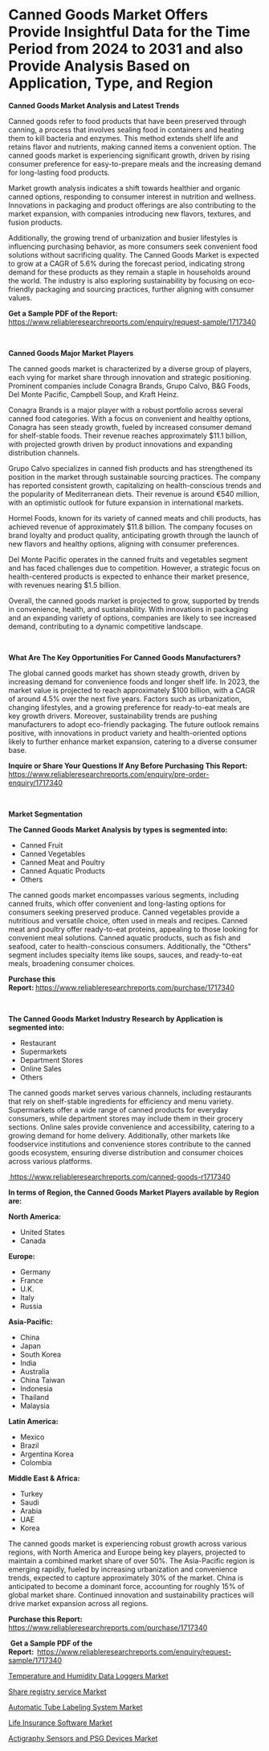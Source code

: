 <p><h1>Canned Goods Market Offers Provide Insightful Data for the Time Period from 2024 to 2031 and also Provide Analysis Based on Application, Type, and Region</h1></p><p><strong>Canned Goods Market Analysis and Latest Trends</strong></p>
<p><p>Canned goods refer to food products that have been preserved through canning, a process that involves sealing food in containers and heating them to kill bacteria and enzymes. This method extends shelf life and retains flavor and nutrients, making canned items a convenient option. The canned goods market is experiencing significant growth, driven by rising consumer preference for easy-to-prepare meals and the increasing demand for long-lasting food products. </p><p>Market growth analysis indicates a shift towards healthier and organic canned options, responding to consumer interest in nutrition and wellness. Innovations in packaging and product offerings are also contributing to the market expansion, with companies introducing new flavors, textures, and fusion products. </p><p>Additionally, the growing trend of urbanization and busier lifestyles is influencing purchasing behavior, as more consumers seek convenient food solutions without sacrificing quality. The Canned Goods Market is expected to grow at a CAGR of 5.6% during the forecast period, indicating strong demand for these products as they remain a staple in households around the world. The industry is also exploring sustainability by focusing on eco-friendly packaging and sourcing practices, further aligning with consumer values.</p></p>
<p><strong>Get a Sample PDF of the Report:&nbsp;</strong> <a href="https://www.reliableresearchreports.com/enquiry/request-sample/1717340?utm_campaign=9&utm_medium=2&utm_source=Github&utm_content=ia&utm_term=28122024&utm_id=canned-goods">https://www.reliableresearchreports.com/enquiry/request-sample/1717340</a></p>
<p>&nbsp;</p>
<p><strong>Canned Goods Major Market Players</strong></p>
<p><p>The canned goods market is characterized by a diverse group of players, each vying for market share through innovation and strategic positioning. Prominent companies include Conagra Brands, Grupo Calvo, B&G Foods, Del Monte Pacific, Campbell Soup, and Kraft Heinz.</p><p>Conagra Brands is a major player with a robust portfolio across several canned food categories. With a focus on convenient and healthy options, Conagra has seen steady growth, fueled by increased consumer demand for shelf-stable foods. Their revenue reaches approximately $11.1 billion, with projected growth driven by product innovations and expanding distribution channels.</p><p>Grupo Calvo specializes in canned fish products and has strengthened its position in the market through sustainable sourcing practices. The company has reported consistent growth, capitalizing on health-conscious trends and the popularity of Mediterranean diets. Their revenue is around €540 million, with an optimistic outlook for future expansion in international markets.</p><p>Hormel Foods, known for its variety of canned meats and chili products, has achieved revenue of approximately $11.8 billion. The company focuses on brand loyalty and product quality, anticipating growth through the launch of new flavors and healthy options, aligning with consumer preferences.</p><p>Del Monte Pacific operates in the canned fruits and vegetables segment and has faced challenges due to competition. However, a strategic focus on health-centered products is expected to enhance their market presence, with revenues nearing $1.5 billion.</p><p>Overall, the canned goods market is projected to grow, supported by trends in convenience, health, and sustainability. With innovations in packaging and an expanding variety of options, companies are likely to see increased demand, contributing to a dynamic competitive landscape.</p></p>
<p>&nbsp;</p>
<p><strong>What Are The Key Opportunities For Canned Goods Manufacturers?</strong></p>
<p><p>The global canned goods market has shown steady growth, driven by increasing demand for convenience foods and longer shelf life. In 2023, the market value is projected to reach approximately $100 billion, with a CAGR of around 4.5% over the next five years. Factors such as urbanization, changing lifestyles, and a growing preference for ready-to-eat meals are key growth drivers. Moreover, sustainability trends are pushing manufacturers to adopt eco-friendly packaging. The future outlook remains positive, with innovations in product variety and health-oriented options likely to further enhance market expansion, catering to a diverse consumer base.</p></p>
<p><strong>Inquire or Share Your Questions If Any Before Purchasing This Report:</strong> <a href="https://www.reliableresearchreports.com/enquiry/pre-order-enquiry/1717340?utm_campaign=9&utm_medium=2&utm_source=Github&utm_content=ia&utm_term=28122024&utm_id=canned-goods">https://www.reliableresearchreports.com/enquiry/pre-order-enquiry/1717340</a></p>
<p>&nbsp;</p>
<p><strong>Market Segmentation</strong></p>
<p><strong>The Canned Goods Market Analysis by types is segmented into:</strong></p>
<p><ul><li>Canned Fruit</li><li>Canned Vegetables</li><li>Canned Meat and Poultry</li><li>Canned Aquatic Products</li><li>Others</li></ul></p>
<p><p>The canned goods market encompasses various segments, including canned fruits, which offer convenient and long-lasting options for consumers seeking preserved produce. Canned vegetables provide a nutritious and versatile choice, often used in meals and recipes. Canned meat and poultry offer ready-to-eat proteins, appealing to those looking for convenient meal solutions. Canned aquatic products, such as fish and seafood, cater to health-conscious consumers. Additionally, the "Others" segment includes specialty items like soups, sauces, and ready-to-eat meals, broadening consumer choices.</p></p>
<p><strong>Purchase this Report:&nbsp;</strong><a href="https://www.reliableresearchreports.com/purchase/1717340?utm_campaign=9&utm_medium=2&utm_source=Github&utm_content=ia&utm_term=28122024&utm_id=canned-goods">https://www.reliableresearchreports.com/purchase/1717340</a></p>
<p>&nbsp;</p>
<p><strong>The Canned Goods Market Industry Research by Application is segmented into:</strong></p>
<p><ul><li>Restaurant</li><li>Supermarkets</li><li>Department Stores</li><li>Online Sales</li><li>Others</li></ul></p>
<p><p>The canned goods market serves various channels, including restaurants that rely on shelf-stable ingredients for efficiency and menu variety. Supermarkets offer a wide range of canned products for everyday consumers, while department stores may include them in their grocery sections. Online sales provide convenience and accessibility, catering to a growing demand for home delivery. Additionally, other markets like foodservice institutions and convenience stores contribute to the canned goods ecosystem, ensuring diverse distribution and consumer choices across various platforms.</p></p>
<p><a href="https://www.reliableresearchreports.com/canned-goods-r1717340?utm_campaign=9&utm_medium=2&utm_source=Github&utm_content=ia&utm_term=28122024&utm_id=canned-goods">&nbsp;https://www.reliableresearchreports.com/canned-goods-r1717340</a></p>
<p><strong>In terms of Region, the Canned Goods Market Players available by Region are:</strong></p>
<p>
    <p> <strong> North America: </strong>
        <ul>
            <li>United States</li>
            <li>Canada</li>
        </ul>
        </p> 
    <p> <strong> Europe: </strong>
        <ul>
            <li>Germany</li>
            <li>France</li>
            <li>U.K.</li>
            <li>Italy</li>
            <li>Russia</li>
        </ul>
        </p> 
    <p> <strong> Asia-Pacific: </strong>
        <ul>
            <li>China</li>
            <li>Japan</li>
            <li>South Korea</li>
            <li>India</li>
            <li>Australia</li>
            <li>China Taiwan</li>
            <li>Indonesia</li>
            <li>Thailand</li>
            <li>Malaysia</li>
        </ul>
        </p> 
    <p> <strong> Latin America: </strong>
        <ul>
            <li>Mexico</li>
            <li>Brazil</li>
            <li>Argentina Korea</li>
            <li>Colombia</li>
        </ul>
        </p> 
    <p> <strong> Middle East & Africa: </strong>
        <ul>
            <li>Turkey</li>
            <li>Saudi</li>
            <li>Arabia</li>
            <li>UAE</li>
            <li>Korea</li>
        </ul>
    </p>
    </p>
<p><p>The canned goods market is experiencing robust growth across various regions, with North America and Europe being key players, projected to maintain a combined market share of over 50%. The Asia-Pacific region is emerging rapidly, fueled by increasing urbanization and convenience trends, expected to capture approximately 30% of the market. China is anticipated to become a dominant force, accounting for roughly 15% of global market share. Continued innovation and sustainability practices will drive market expansion across all regions.</p></p>
<p><strong>Purchase this Report: </strong><a href="https://www.reliableresearchreports.com/purchase/1717340?utm_campaign=9&utm_medium=2&utm_source=Github&utm_content=ia&utm_term=28122024&utm_id=canned-goods">https://www.reliableresearchreports.com/purchase/1717340</a></p>
<p>&nbsp;<strong>Get a Sample PDF of the Report:&nbsp;&nbsp;</strong><a href="https://www.reliableresearchreports.com/enquiry/request-sample/1717340?utm_campaign=9&utm_medium=2&utm_source=Github&utm_content=ia&utm_term=28122024&utm_id=canned-goods">https://www.reliableresearchreports.com/enquiry/request-sample/1717340</a></p>
<p><strong></strong></p>
<p><p><a href="https://github.com/WashimHussain441/Market-Research-Report-List-1/blob/main/temperature-and-humidity-data-loggers-market.md?utm_campaign=9&utm_medium=2&utm_source=Github&utm_content=ia&utm_term=28122024&utm_id=canned-goods">Temperature and Humidity Data Loggers Market</a></p><p><a href="https://github.com/ulyssacrayne00231/Market-Research-Report-List-1/blob/main/share-registry-service-market.md?utm_campaign=9&utm_medium=2&utm_source=Github&utm_content=ia&utm_term=28122024&utm_id=canned-goods">Share registry service Market</a></p><p><a href="https://github.com/danikabiele541/Market-Research-Report-List-1/blob/main/automatic-tube-labeling-system-market.md?utm_campaign=9&utm_medium=2&utm_source=Github&utm_content=ia&utm_term=28122024&utm_id=canned-goods">Automatic Tube Labeling System Market</a></p><p><a href="https://github.com/manesros8/Market-Research-Report-List-1/blob/main/life-insurance-software-market.md?utm_campaign=9&utm_medium=2&utm_source=Github&utm_content=ia&utm_term=28122024&utm_id=canned-goods">Life Insurance Software Market</a></p><p><a href="https://github.com/SanjidaMahmud54/Market-Research-Report-List-1/blob/main/actigraphy-sensors-and-psg-devices-market.md?utm_campaign=9&utm_medium=2&utm_source=Github&utm_content=ia&utm_term=28122024&utm_id=canned-goods">Actigraphy Sensors and PSG Devices Market</a></p></p>